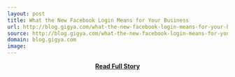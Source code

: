```yaml
---
layout: post
title: What the New Facebook Login Means for Your Business
url: http://blog.gigya.com/what-the-new-facebook-login-means-for-your-business/
source: http://blog.gigya.com/what-the-new-facebook-login-means-for-your-business/
domain: blog.gigya.com
image: 
---
```


<p></p>
<center><p><a href="http://blog.gigya.com/what-the-new-facebook-login-means-for-your-business/" style='padding:25px; font-sze:18px; font-weight: bold;'>Read Full Story</a></p></center>
